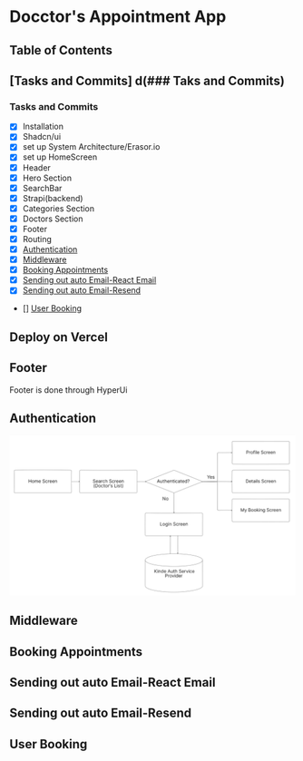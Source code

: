 # Docctor's Appointment App

## Table of Contents

## [Tasks and Commits] d(### Taks and Commits)

### Tasks and Commits

- [x] Installation
- [x] Shadcn/ui
- [x] set up System Architecture/Erasor.io
- [x] set up HomeScreen
- [x] Header
- [x] Hero Section
- [x] SearchBar
- [x] Strapi(backend)
- [x] Categories Section
- [x] Doctors Section
- [x] Footer
- [x] Routing
- [x] [Authentication](#authentication)
- [x] [Middleware](#middleware)
- [x] [Booking Appointments](#booking-appointments)
- [x] [Sending out auto Email-React Email](#sending-out-auto-email-react-email)
- [x] [Sending out auto Email-Resend](#sending-out-auto-email-resend)
- [] [User Booking](#user-booking)

## Deploy on Vercel

## Footer

Footer is done through HyperUi

## Authentication

![Authentication Flow](https://github.com/BeaulaEkka/doctor-appointment-frontend/blob/master/public/images/authentication%20flow.png)

## Middleware

## Booking Appointments

## Sending out auto Email-React Email

## Sending out auto Email-Resend

## User Booking

